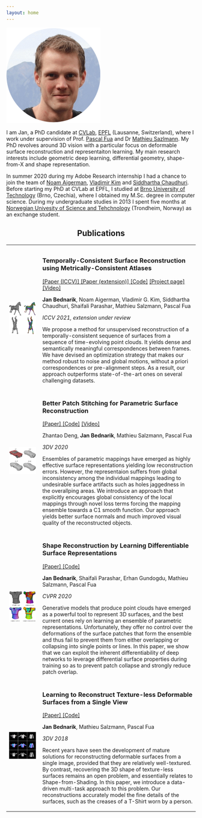 ```yaml
---
layout: home
---
```

<div>
    <div class="split left">
        <div>
        <img id="pp" width="250" src="imgs/jan_circ.jpg" />
        </div>
    </div>
    <div class="split right">
        <p> I am Jan, a PhD candidate at <a href="https://www.epfl.ch/labs/cvlab/">CVLab</a>, <a href="https://www.epfl.ch/en/">EPFL</a> (Lausanne, Switzerland), where I work under supervision of Prof. <a href="https://people.epfl.ch/pascal.fua/bio">Pascal Fua</a> and Dr <a href="https://people.epfl.ch/mathieu.salzmann">Mathieu Sazlmann</a>. My PhD revolves around 3D vision with a particular focus on deformable surface reconstruction and representaiton learning. My main research interests include geometric deep learning, differential geometry, shape-from-X and shape representation.

In summer 2020 during my Adobe Research internship I had a chance to join the team of <a href="https://noamaig.github.io/">Noam Aigerman</a>, <a href="http://www.vovakim.com/">Vladimir Kim</a> and <a href="https://www.cse.iitb.ac.in/~sidch/">Siddhartha Chaudhuri</a>. Before starting my PhD at CVLab at EPFL, I studied at <a href="https://www.fit.vut.cz/.en">Brno University of Technology</a> (Brno, Czechia), where I obtained my M.Sc. degree in computer science. During my undergraduate studies in 2013 I spent five months at <a href="https://www.ntnu.no/">Norwegian Univesity of Science and Tehchnology</a> (Trondheim, Norway) as an exchange student.     
        </p>
    </div>
</div>


<h2 class="spanswhole" style="text-align: center;">Publications</h2>
<table class="invisible_table" >
<tr><th>

</th><th></th></tr>

<tr><td  style="padding-right:10px">
    <img id="pub_p_small" src="imgs/teaser_temporally_consistent.png" />
    </td>
    <td>
        <p><h3>Temporally-Consistent Surface Reconstruction using Metrically-Consistent Atlases</h3></p>
        <p><a href="https://arxiv.org/abs/2104.06950">[Paper (ICCV)] </a> <a href="https://arxiv.org/abs/2111.06838">[Paper (extension)] </a> <a href="https://github.com/bednarikjan/temporally_coherent_surface_reconstruction">[Code]</a> <a href="https://bednarikjan.github.io/projects/temp_cons_surf_rec/">[Project page]</a> <a href="https://www.youtube.com/watch?v=P4imXONmtto&t=12s&ab_channel=JanBedna%C5%99%C3%ADk">[Video]</a></p>
        <p><b>Jan Bednarik</b>, Noam Aigerman, Vladimir G. Kim, Siddhartha Chaudhuri, Shaifali Parashar, Mathieu Salzmann, Pascal Fua</p>
        <p><i>ICCV 2021, extension under review</i></p>
        <p>We propose a method for unsupervised reconstruction of a temporally-consistent sequence of surfaces from a sequence of time-evolving point clouds. It yields dense and semantically meaningful correspondences between frames. We have devised an optimization strategy that makes our method robust to noise and global motions, without a priori correspondences or pre-alignment steps. As a result, our approach outperforms state-of-the-art ones on several challenging datasets.</p>
</td></tr>

<tr><td  style="padding-right:10px">
    <img id="pub_p_small" src="imgs/teaser_better_patch_stitching.gif" />
    </td>
    <td>
        <p><h3>Better Patch Stitching for Parametric Surface Reconstruction</h3></p>
        <p><a href="https://arxiv.org/abs/2010.07021">[Paper] </a> <a href="https://github.com/bednarikjan/Better-Patch-Stitching">[Code]</a> <a href="https://crossminds.ai/video/better-patch-stitching-for-parametric-surface-reconstruction-6046f6fcde447367726cf6a0/">[Video]</a></p>
        <p>Zhantao Deng, <b>Jan Bednarik</b>, Mathieu Salzmann, Pascal Fua</p>
        <p><i>3DV 2020</i></p>
        <p>Ensembles of parametric mappings have emerged as highly effective surface representations yielding low reconstruction errors. However, the representaion suffers from global inconsistency among the individual mappings leading to undesirable surface artifacts such as holes jaggedness in the overallping areas. We introduce an approach that explicitly encourages global consistency of the local mappings through novel loss terms forcing the mapping ensemble towards a C1 smooth function. Our approach yields better surface normals and much improved visual quality of the reconstructed objects.</p>
</td></tr>

<tr><td  style="padding-right:10px">
    <img id="pub_p_small" src="imgs/teaser_dsr.png" />
    </td>
    <td>
        <p><h3>Shape Reconstruction by Learning Differentiable Surface Representations</h3></p>
        <p><a href="https://arxiv.org/abs/1911.11227">[Paper] </a> <a href="https://github.com/bednarikjan/differential_surface_representation">[Code]</a> </p>
        <p><b>Jan Bednarik</b>, Shaifali Parashar, Erhan Gundogdu, Mathieu Salzmann, Pascal Fua</p>
        <p><i>CVPR 2020</i></p>
        <p>  Generative models that produce point clouds have emerged as a powerful tool to represent 3D surfaces, and the best current ones rely on learning an ensemble of parametric representations. Unfortunately, they offer no control over the deformations of the surface patches that form the ensemble and thus fail to prevent them from either overlapping or collapsing into single points or lines. In this paper, we show that we can exploit the inherent differentiability of deep networks to leverage differential surface properties during training so as to prevent patch collapse and strongly reduce patch overlap.</p>
</td></tr>

<tr><td  style="padding-right:10px">
    <img id="pub_p_small" src="imgs/teaser_texless.png" />
    </td>
    <td>
        <p><h3>Learning to Reconstruct Texture-less Deformable Surfaces from a Single View</h3></p>
        <p><a href="https://arxiv.org/abs/1803.08908">[Paper] </a> <a href="https://github.com/bednarikjan/texless_defsurf_recon">[Code]</a> </p>
        <p><b>Jan Bednarik</b>, Mathieu Salzmann, Pascal Fua</p>
        <p><i>3DV 2018</i></p>
        <p>Recent years have seen the development of mature solutions for reconstructing deformable surfaces from a single image, provided that they are relatively well-textured. By contrast, recovering the 3D shape of texture-less surfaces remains an open problem, and essentially relates to Shape-from-Shading. In this paper, we introduce a data-driven multi-task approach to this problem. Our reconstructions accurately model the fine details of the surfaces, such as the creases of a T-Shirt worn by a person.</p>
</td></tr>

</table>
